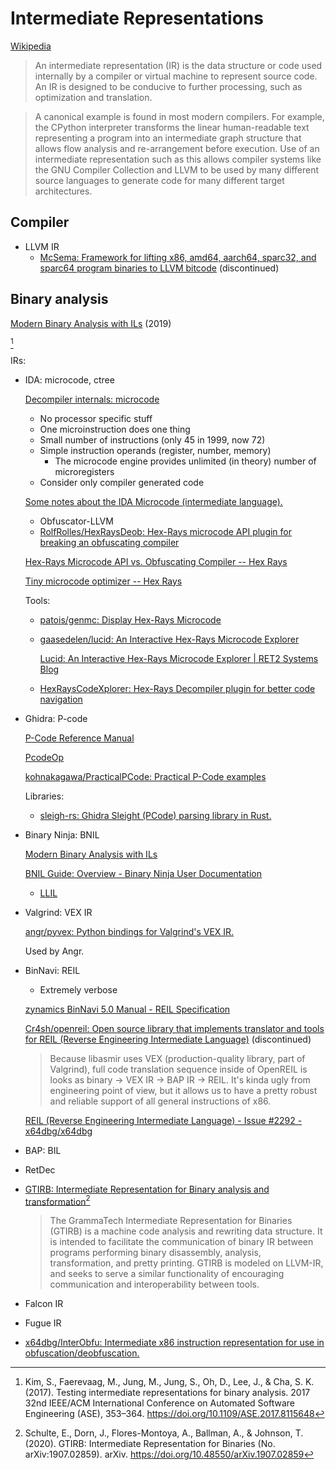 # Intermediate Representations
[Wikipedia](https://en.wikipedia.org/wiki/Intermediate_representation)

> An intermediate representation (IR) is the data structure or code used internally by a compiler or virtual machine to represent source code. An IR is designed to be conducive to further processing, such as optimization and translation.

> A canonical example is found in most modern compilers. For example, the CPython interpreter transforms the linear human-readable text representing a program into an intermediate graph structure that allows flow analysis and re-arrangement before execution. Use of an intermediate representation such as this allows compiler systems like the GNU Compiler Collection and LLVM to be used by many different source languages to generate code for many different target architectures.

## Compiler
- LLVM IR
  - [McSema: Framework for lifting x86, amd64, aarch64, sparc32, and sparc64 program binaries to LLVM bitcode](https://github.com/lifting-bits/mcsema) (discontinued)

## Binary analysis
[Modern Binary Analysis with ILs](https://binary.ninja/presentations/Modern%20Binary%20Analysis%20with%20ILs%20with%20notes.pdf) (2019)

[^kimTestingIntermediateRepresentations2017]

IRs:
- IDA: microcode, ctree

  [Decompiler internals: microcode](https://i.blackhat.com/us-18/Thu-August-9/us-18-Guilfanov-Decompiler-Internals-Microcode.pdf)
  - No processor specific stuff
  - One microinstruction does one thing
  - Small number of instructions (only 45 in 1999, now 72)
  - Simple instruction operands (register, number, memory)
    - The microcode engine provides unlimited (in theory) number of microregisters
  - Consider only compiler generated code

  [Some notes about the IDA Microcode (intermediate language).](https://gist.github.com/icecr4ck/6c744d489efbb07a32bb22e8a3c748e3)
  - Obfuscator-LLVM
  - [RolfRolles/HexRaysDeob: Hex-Rays microcode API plugin for breaking an obfuscating compiler](https://github.com/RolfRolles/HexRaysDeob/tree/master)

  [Hex-Rays Microcode API vs. Obfuscating Compiler -- Hex Rays](https://hex-rays.com/blog/hex-rays-microcode-api-vs-obfuscating-compiler)

  [Tiny microcode optimizer -- Hex Rays](https://hex-rays.com/blog/tiny-microcode-optimizer)

  Tools:
  - [patois/genmc: Display Hex-Rays Microcode](https://github.com/patois/genmc)
  - [gaasedelen/lucid: An Interactive Hex-Rays Microcode Explorer](https://github.com/gaasedelen/lucid)

    [Lucid: An Interactive Hex-Rays Microcode Explorer | RET2 Systems Blog](https://blog.ret2.io/2020/09/11/lucid-hexrays-microcode-explorer/)

  - [HexRaysCodeXplorer: Hex-Rays Decompiler plugin for better code navigation](https://github.com/REhints/HexRaysCodeXplorer)

- Ghidra: P-code

  [P-Code Reference Manual](https://spinsel.dev/assets/2020-06-17-ghidra-brainfuck-processor-1/ghidra_docs/language_spec/html/pcoderef.html)

  [PcodeOp](https://ghidra.re/ghidra_docs/api/ghidra/program/model/pcode/PcodeOp.html)

  [kohnakagawa/PracticalPCode: Practical P-Code examples](https://github.com/kohnakagawa/PracticalPCode)

  Libraries:
  - [sleigh-rs: Ghidra Sleight (PCode) parsing library in Rust.](https://github.com/rbran/sleigh-rs)

- Binary Ninja: BNIL

  [Modern Binary Analysis with ILs](https://binary.ninja/presentations/Modern%20Binary%20Analysis%20with%20ILs%20with%20notes.pdf)

  [BNIL Guide: Overview - Binary Ninja User Documentation](https://docs.binary.ninja/dev/bnil-overview.html)
  - [LLIL](https://docs.binary.ninja/dev/bnil-llil.html)

- Valgrind: VEX IR

  [angr/pyvex: Python bindings for Valgrind's VEX IR.](https://github.com/angr/pyvex)

  Used by Angr.

- BinNavi: REIL
  - Extremely verbose

  [zynamics BinNavi 5.0 Manual - REIL Specification](https://www.zynamics.com/binnavi/manual/html/reil_language.htm)

  [Cr4sh/openreil: Open source library that implements translator and tools for REIL (Reverse Engineering Intermediate Language)](https://github.com/Cr4sh/openreil) (discontinued)
  > Because libasmir uses VEX (production-quality library, part of Valgrind), full code translation sequence inside of OpenREIL is looks as binary → VEX IR → BAP IR → REIL. It's kinda ugly from engineering point of view, but it allows us to have a pretty robust and reliable support of all general instructions of x86.

  [REIL (Reverse Engineering Intermediate Language) - Issue #2292 - x64dbg/x64dbg](https://github.com/x64dbg/x64dbg/issues/2292)

- BAP: BIL

- RetDec

- [GTIRB: Intermediate Representation for Binary analysis and transformation](https://github.com/GrammaTech/gtirb)[^schulteGTIRBIntermediateRepresentation2020]

  > The GrammaTech Intermediate Representation for Binaries (GTIRB) is a machine code analysis and rewriting data structure. It is intended to facilitate the communication of binary IR between programs performing binary disassembly, analysis, transformation, and pretty printing. GTIRB is modeled on LLVM-IR, and seeks to serve a similar functionality of encouraging communication and interoperability between tools.

- Falcon IR
- Fugue IR

- [x64dbg/InterObfu: Intermediate x86 instruction representation for use in obfuscation/deobfuscation.](https://github.com/x64dbg/InterObfu)


[^schulteGTIRBIntermediateRepresentation2020]: Schulte, E., Dorn, J., Flores-Montoya, A., Ballman, A., & Johnson, T. (2020). GTIRB: Intermediate Representation for Binaries (No. arXiv:1907.02859). arXiv. https://doi.org/10.48550/arXiv.1907.02859
[^kimTestingIntermediateRepresentations2017]: Kim, S., Faerevaag, M., Jung, M., Jung, S., Oh, D., Lee, J., & Cha, S. K. (2017). Testing intermediate representations for binary analysis. 2017 32nd IEEE/ACM International Conference on Automated Software Engineering (ASE), 353–364. https://doi.org/10.1109/ASE.2017.8115648
